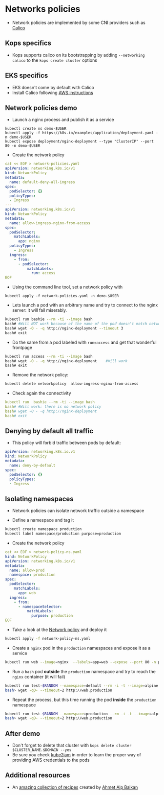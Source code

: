 # Networks policies

* Network policies are implemented by some CNI providers such as [Calico](https://docs.projectcalico.org/v2.0/getting-started/kubernetes/)

## Kops specifics

* Kops supports calico on its bootstrapping by adding `--networking calico` to the `kops create cluster` options

## EKS specifics

* EKS doesn't come by default with Calico
* Install Calico following [AWS instructions](https://docs.aws.amazon.com/eks/latest/userguide/calico.html) 

## Network policies demo

* Launch a nginx process and publish it as a service

```
kubectl create ns demo-$USER
kubectl apply -f https://k8s.io/examples/application/deployment.yaml -n demo-$USER
kubectl expose deployment/nginx-deployment --type "ClusterIP" --port 80 -n demo-$USER
``` 

* Create the network policy

```yaml
cat << EOF > network-policies.yaml
apiVersion: networking.k8s.io/v1
kind: NetworkPolicy
metadata:
  name: default-deny-all-ingress
spec:
  podSelector: {}
  policyTypes:
  - Ingress
---
apiVersion: networking.k8s.io/v1
kind: NetworkPolicy
metadata:
  name: allow-ingress-nginx-from-access
spec:
  podSelector:
    matchLabels:
      app: nginx
  policyTypes:
    - Ingress
  ingress:
    - from:
      - podSelector:
          matchLabels:
            run: access
EOF
```

* Using the command line tool, set a network policy with 

```
kubectl apply -f network-policies.yaml -n demo-$USER
```

*  Lets launch a pod with an arbitrary name and try to connect to the nginx server: it will fail miserably.

```bash
kubectl run bashie --rm -ti --image bash
bash# #Will NOT work because of the name of the pod doesn't match network policy selector
bash# wget -O - -q http://nginx-deployment --timeout 3
bash# exit
```

* Do the same from a pod labeled with `run=access` and get that wonderful frontpage

``` bash
kubectl run access --rm -ti --image bash
bash# wget -O - -q http://nginx-deployment    #Will work
bash# exit
```

* Remove the network policy: 

```bash
kubectl delete networkpolicy  allow-ingress-nginx-from-access
```

* Check again the connectivity

``` yaml
kubectl run  bashie --rm -ti --image bash
bash# #Will work: there is no network policy 
bash# wget -O - -q http://nginx-deployment 
bash# exit
```

## Denying by default all traffic

* This policy will forbid traffic between pods by default:

```yaml
apiVersion: networking.k8s.io.v1
kind: NetworkPolicy
metadata:
  name: deny-by-default
spec:
  podSelector: {}
  policyTypes:
  - Ingress
```

## Isolating namespaces

* Network policies can isolate network traffic outside a namespace

* Define a namespace and tag it

```bash
kubectl create namespace production
kubectl label namespace/production purpose=production
```

* Create the network policy

```yaml
cat << EOF > network-policy-ns.yaml
kind: NetworkPolicy
apiVersion: networking.k8s.io/v1
metadata:
  name: allow-prod
  namespace: production
spec:
  podSelector:
    matchLabels:
      app: web
  ingress:
    - from:
      - namespaceSelector:
          matchLabels:
            purpose: production
EOF
```

* Take a look at the [Network policy](network-policy-ns.yaml) and deploy it

```bash
kubectl apply -f network-policy-ns.yaml
```

* Create a `nginx` pod in the `production` namespaces and expose it as a service

```bash
kubectl run web --image=nginx  --labels=app=web --expose --port 80 -n production
```

* Run a `bash` pod **outside** the `production` namespace and try to reach the `nginx` container (it will fail)

```bash
kubectl run test-$RANDOM --namespace=default --rm -i -t --image=alpine -- sh
bash> wget -qO- --timeout=2 http://web.production
```

* Repeat the process, but this time running the pod **inside** the `production` namespace

```bash
kubectl run test-$RANDOM --namespace=production --rm -i -t --image=alpine -- sh
bash> wget -qO- --timeout=2 http://web.production
```

## After demo

* Don't forget to delete that cluster with `kops delete cluster $CLUSTER_NAME.$DOMAIN --yes`
* Be sure you check [kube2iam](https://github.com/jtblin/kube2iam) in order to learn the proper way of providing AWS credentials to the pods

## Additional resources

* An [amazing collection of recipes](
https://github.com/ahmetb/kubernetes-network-policy-recipes
) created by [Ahmet Alp Balkan](https://github.com/ahmetb)
